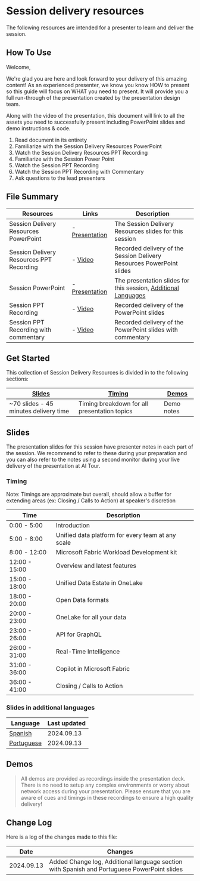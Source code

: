 # Session delivery resources

The following resources are intended for a presenter to learn and deliver the session.

## How To Use

Welcome,

We're glad you are here and look forward to your delivery of this amazing content! As an experienced presenter, we know you know HOW to present so this guide will focus on WHAT you need to present. It will provide you a full run-through of the presentation created by the presentation design team. 

Along with the video of the presentation, this document will link to all the assets you need to successfully present including PowerPoint slides and demo instructions &
code.

1.  Read document in its entirety
2.  Familiarize with the Session Delivery Resources PowerPoint
3.  Watch the Session Delivery Resources PPT Recording
4.  Familiarize with the Session Power Point
5.  Watch the Session PPT Recording  
6.  Watch the Session PPT Recording with Commentary 
7.  Ask questions to the lead presenters

## File Summary

| Resources          | Links                            | Description |
|-------------------|----------------------------------|-------------------|
| Session Delivery Resources PowerPoint | - [Presentation](https://aka.ms/AArtsvr) | The Session Delivery Resources slides for this session|
| Session Delivery Resources PPT Recording | - [Video](https://aka.ms/AArth1w) | Recorded delivery of the Session Delivery Resources PowerPoint slides |
| Session PowerPoint        | - [Presentation](https://aka.ms/AArpon1) | The presentation slides for this session, [Additional Languages](https://github.com/microsoft/aitour-whats-new-with-fabric/blob/main/session-delivery-resources/README.md#slides-in-additional-languages) |
| Session PPT Recording     | - [Video](https://aka.ms/AArsifa) |  Recorded delivery of the PowerPoint slides |
| Session PPT Recording with commentary   | - [Video](https://aka.ms/AArsif9) |  Recorded delivery of the PowerPoint slides with commentary |


## Get Started

This collection of Session Delivery Resources is divided in to the following sections:

| [Slides](#slides) | [Timing](#timing) | [Demos](#demos) | 
|-------------------|---------------------------|--------------------------------------
| ~70 slides - 45 minutes delivery time | Timing breakdown for all presentation topics | Demo notes

## Slides

The presentation slides for this session have presenter notes in each part of the session.  We recommend to refer to these during your preparation and you can also refer to the notes using a second monitor during your live delivery of the presentation at AI Tour.

### Timing

Note: Timings are approximate but overall, should allow a buffer for extending areas (ex: Closing / Calls to Action) at speaker's discretion

| Time        | Description 
--------------|-------------
0:00 - 5:00   | Introduction 
5:00 - 8:00  | Unified data platform for every team at any scale
8:00 - 12:00 | Microsoft Fabric Workload Development kit 
12:00 - 15:00 | Overview and latest features 
15:00 - 18:00 | Unified Data Estate in OneLake 
18:00 - 20:00 | Open Data formats
20:00 - 23:00 | OneLake for all your data 
23:00 - 26:00 | API for GraphQL 
26:00 - 31:00 | Real-Time Intelligence 
31:00 - 36:00 | Copilot in Microsoft Fabric 
36:00 - 41:00 | Closing / Calls to Action 

### Slides in additional languages
| Language | Last updated | 
|------------------- | ---- |
| [Spanish](https://aka.ms/AAs7u2a) | 2024.09.13 | 
| [Portuguese](https://aka.ms/AAs7u2c) | 2024.09.13| 

## Demos

> All demos are provided as recordings inside the presentation deck. There is no need to setup any complex environments or worry about network access during your presentation.  Please ensure that you are aware of cues and timings in these recordings to ensure a high quality delivery!

## Change Log
Here is a log of the changes made to this file:

| Date       | Changes |
|------------|---------|
| 2024.09.13 | Added Change log, Additional language section with Spanish and Portuguese PowerPoint slides |